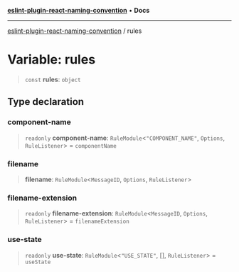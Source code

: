 [**eslint-plugin-react-naming-convention**](../README.md) • **Docs**

***

[eslint-plugin-react-naming-convention](../README.md) / rules

# Variable: rules

> `const` **rules**: `object`

## Type declaration

### component-name

> `readonly` **component-name**: `RuleModule`\<`"COMPONENT_NAME"`, `Options`, `RuleListener`\> = `componentName`

### filename

> **filename**: `RuleModule`\<`MessageID`, `Options`, `RuleListener`\>

### filename-extension

> `readonly` **filename-extension**: `RuleModule`\<`MessageID`, `Options`, `RuleListener`\> = `filenameExtension`

### use-state

> `readonly` **use-state**: `RuleModule`\<`"USE_STATE"`, [], `RuleListener`\> = `useState`
